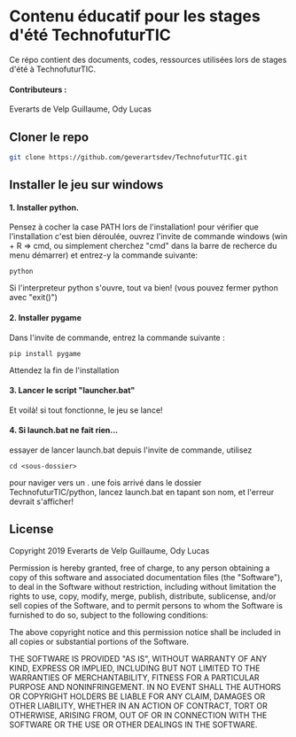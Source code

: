 # Contenu éducatif pour les stages d'été TechnofuturTIC
Ce répo contient des documents, codes, ressources utilisées lors de stages d'été à TechnofuturTIC.

#### Contributeurs :
Everarts de Velp Guillaume, Ody Lucas

## Cloner le repo
```Bash
git clone https://github.com/geverartsdev/TechnofuturTIC.git
```

## Installer le jeu sur windows
####  1. Installer python.
Pensez à cocher la case PATH lors de l'installation!
pour vérifier que l'installation c'est bien déroulée, ouvrez l'invite de commande windows (win + R => cmd, ou simplement cherchez "cmd" dans la barre de recherce du menu démarrer) et entrez-y la commande suivante: 

    python

 Si l'interpreteur python s'ouvre, tout va bien! (vous pouvez fermer python avec "exit()")
#### 2. Installer pygame
Dans l'invite de commande, entrez la commande suivante : 

    pip install pygame
    
Attendez la fin de l'installation
#### 3. Lancer le script "launcher.bat"
Et voilà! si tout fonctionne, le jeu se lance!

#### 4. Si launch.bat ne fait rien...
essayer de lancer launch.bat depuis l'invite de commande, utilisez
    
    cd <sous-dossier>
    
pour naviger vers un <sous-dossier>. une fois arrivé dans le dossier TechnofuturTIC/python, lancez launch.bat en tapant son nom, et l'erreur devrait s'afficher!

## License
Copyright 2019 Everarts de Velp Guillaume, Ody Lucas

Permission is hereby granted, free of charge, to any person obtaining a copy of this software and associated documentation files (the "Software"), to deal in the Software without restriction, including without limitation the rights to use, copy, modify, merge, publish, distribute, sublicense, and/or sell copies of the Software, and to permit persons to whom the Software is furnished to do so, subject to the following conditions:

The above copyright notice and this permission notice shall be included in all copies or substantial portions of the Software.

THE SOFTWARE IS PROVIDED "AS IS", WITHOUT WARRANTY OF ANY KIND, EXPRESS OR IMPLIED, INCLUDING BUT NOT LIMITED TO THE WARRANTIES OF MERCHANTABILITY, FITNESS FOR A PARTICULAR PURPOSE AND NONINFRINGEMENT. IN NO EVENT SHALL THE AUTHORS OR COPYRIGHT HOLDERS BE LIABLE FOR ANY CLAIM, DAMAGES OR OTHER LIABILITY, WHETHER IN AN ACTION OF CONTRACT, TORT OR OTHERWISE, ARISING FROM, OUT OF OR IN CONNECTION WITH THE SOFTWARE OR THE USE OR OTHER DEALINGS IN THE SOFTWARE.
